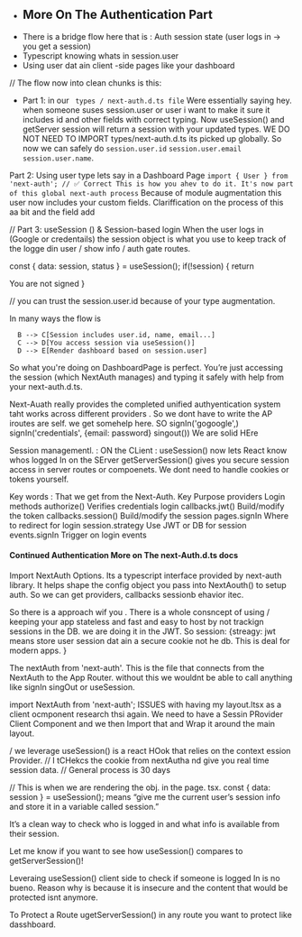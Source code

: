 - ## More On The Authentication Part
- There is a bridge flow here that is : Auth session state (user logs in -> you get a session)
- Typescript knowing whats in session.user
- Using user dat ain client -side pages like your dashboard

// The flow now into clean chunks is this:

- Part 1: in our ` types / next-auth.d.ts file`
  Were essentially saying hey. when someone suses session.user or user i want to make it sure it includes id and other fields with correct typing. Now useSession() and getServer session will return a session with your updated types. WE DO NOT NEED TO IMPORT types/next-auth.d.ts its picked up globally. So now we can safely do `session.user.id` `session.user.email ` ` session.user.name`.

Part 2: Using user type lets say in a Dashboard Page
`import { User } from 'next-auth'; // ✅ Correct This is how you ahev to do it. It's now part of this global next-auth process`
Because of module augmentation this user now includes your custom fields. Clariffication on the process of this aa bit and the field add

// Part 3: useSession () & Session-based login
When the user logs in (Google or credentails) the session object is what you use to keep track of the logge din user / show info / auth gate routes.

const { data: session, status } = useSession();
if(!session) {
return <p>You are not signed
}

// you can trust the session.user.id because of your type augmentation.

In many ways the flow is

```A[User Logs In] --> B[NextAuth creates Session + JWT]
  B --> C[Session includes user.id, name, email...]
  C --> D[You access session via useSession()]
  D --> E[Render dashboard based on session.user]
```

So what you're doing on DashboardPage is perfect. You’re just accessing the session (which NextAuth manages) and typing it safely with help from your next-auth.d.ts.

Next-Auath really provides the completed unified authyentication system taht works across different providers .
So we dont have to write the AP iroutes are self. we get somehelp here.
SO signIn('gogoogle',)
signIn('credentials', {email: password}
singout()) We are solid HEre

Session managementl. :
ON the CLient : useSession() now lets React know whos logged In
on the SErver getServerSession() gives you secure session access in server routes or compoenets.
We dont need to handle cookies or tokens yourself.

Key words : That we get from the Next-Auth.
Key Purpose
providers Login methods
authorize() Verifies credentials login
callbacks.jwt() Build/modify the token
callbacks.session() Build/modify the session
pages.signIn Where to redirect for login
session.strategy Use JWT or DB for session
events.signIn Trigger on login events

#### Continued Authentication More on The next-Auth.d.ts docs

Import NextAuth Options. Its a typescript interface provided by next-auth library. It helps shape the config object you pass into NextAouth() to setup auth. So we can get providers, callbacks sessionb ehavior itec.

So there is a approach wif you . There is a whole consncept of using / keeping your app stateless and fast and easy to host by not trackign sessions in the DB. we are doing it in the JWT.
So session: {streagy: jwt means store user session dat ain a secure cookie not he db. This is deal for modern apps. }

The nextAuth from 'next-auth'. This is the file that connects from the NextAuth to the App Router. without this we wouldnt be able to call anything like signIn singOut or useSession.

import NextAuth from 'next-auth';
ISSUES with having my layout.ltsx as a client ocmponent research thsi again.
We need to have a Sessin PRovider Client Component and we then Import that and Wrap it around the main layout.

/ we leverage useSession() is a react HOok that relies on the context ession Provider.
// I tCHekcs the cookie from nextAutha nd give you real time session data.
// General process is 30 days

// This is when we are rendering the obj. in the page. tsx.
const { data: session } = useSession();
means “give me the current user’s session info and store it in a variable called session.”

It’s a clean way to check who is logged in and what info is available from their session.

Let me know if you want to see how useSession() compares to getServerSession()!

Leveraing useSession() client side to check if someone is logged In is no bueno. Reason why is because it is insecure and the content that would be protected isnt anymore.

To Protect a Route ugetServerSession() in any route you want to protect like dasshboard.

